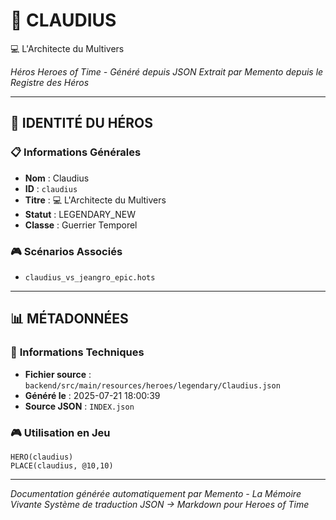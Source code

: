 # 🏹 **CLAUDIUS**
💻 L'Architecte du Multivers

*Héros Heroes of Time - Généré depuis JSON*
*Extrait par Memento depuis le Registre des Héros*

---

## 🎯 **IDENTITÉ DU HÉROS**

### 📋 **Informations Générales**
- **Nom** : Claudius
- **ID** : `claudius`
- **Titre** : 💻 L'Architecte du Multivers
- **Statut** : LEGENDARY_NEW
- **Classe** : Guerrier Temporel


### 🎮 **Scénarios Associés**
- `claudius_vs_jeangro_epic.hots`

---

## 📊 **MÉTADONNÉES**

### 🔧 **Informations Techniques**
- **Fichier source** : `backend/src/main/resources/heroes/legendary/Claudius.json`
- **Généré le** : 2025-07-21 18:00:39
- **Source JSON** : `INDEX.json`

### 🎮 **Utilisation en Jeu**
```hots
HERO(claudius)
PLACE(claudius, @10,10)
```

---

*Documentation générée automatiquement par Memento - La Mémoire Vivante*
*Système de traduction JSON → Markdown pour Heroes of Time*
